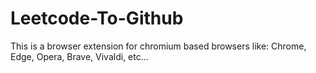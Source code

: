# Leetcode-To-Github
This is a browser extension for chromium based browsers like: Chrome, Edge, Opera, Brave, Vivaldi, etc...
